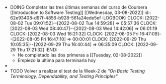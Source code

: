 - DOING Completar las tres últimas semanas del curso de Coursera [[Introduction to Software Testing]] [[Wednesday, 03-08-2022]]
  id:: 62e93408-d97f-4856-b928-561a24ede5ef
  :LOGBOOK:
  CLOCK: [2022-08-02 Tue 09:01:52]--[2022-08-02 Tue 14:59:28] =>  05:57:36
  CLOCK: [2022-08-03 Wed 08:40:47]--[2022-08-03 Wed 14:42:06] =>  06:01:19
  CLOCK: [2022-08-03 Wed 16:21:32]
  CLOCK: [2022-08-05 Fri 16:47:09]--[2022-08-05 Fri 16:47:10] =>  00:00:01
  CLOCK: [2022-09-29 Thu 10:05:35]--[2022-09-29 Thu 16:40:44] =>  06:35:09
  CLOCK: [2022-09-29 Thu 17:21:32]
  :END:
	- He completado las dos primeras a [[Tuesday, 02-08-2022]]
	- Empiezo la última para terminarla hoy
-
- TODO Volver a realizar el test de la Week-2 de *"On Basic Testing Terminology, Dependability, and Testing Principles"*